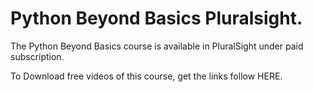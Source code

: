 # Python Beyond Basics Pluralsight.

The Python Beyond Basics course is available in PluralSight under paid subscription.

To Download free videos of this course, get the links follow HERE.